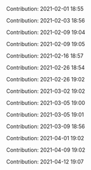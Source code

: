 Contribution: 2021-02-01 18:55

Contribution: 2021-02-03 18:56

Contribution: 2021-02-09 19:04

Contribution: 2021-02-09 19:05

Contribution: 2021-02-16 18:57

Contribution: 2021-02-26 18:54

Contribution: 2021-02-26 19:02

Contribution: 2021-03-02 19:02

Contribution: 2021-03-05 19:00

Contribution: 2021-03-05 19:01

Contribution: 2021-03-09 18:56

Contribution: 2021-04-01 19:02

Contribution: 2021-04-09 19:02

Contribution: 2021-04-12 19:07

